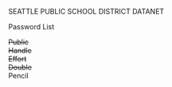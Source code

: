 SEATTLE PUBLIC SCHOOL DISTRICT DATANET

Password List  

~~Public~~  
~~Handle~~  
~~Effort~~  
~~Double~~   
Pencil
